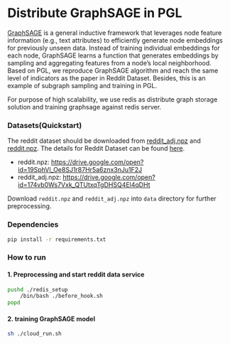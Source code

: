 # Distribute GraphSAGE in PGL

[GraphSAGE](https://cs.stanford.edu/people/jure/pubs/graphsage-nips17.pdf) is a general inductive framework that leverages node feature
information (e.g., text attributes) to efficiently generate node embeddings for previously unseen data. Instead of training individual embeddings for each node, GraphSAGE learns a function that generates embeddings by sampling and aggregating features from a node’s local neighborhood. Based on PGL, we reproduce GraphSAGE algorithm and reach the same level of indicators as the paper in Reddit Dataset. Besides, this is an example of subgraph sampling and training in PGL.

For purpose of high scalability, we use redis as distribute graph storage solution and training graphsage against redis server.

### Datasets(Quickstart)
The reddit dataset should be downloaded from [reddit_adj.npz](https://drive.google.com/open?id=174vb0Ws7Vxk_QTUtxqTgDHSQ4El4qDHt) and [reddit.npz](https://drive.google.com/open?id=19SphVl_Oe8SJ1r87Hr5a6znx3nJu1F2J). The details for Reddit Dataset can be found [here](https://cs.stanford.edu/people/jure/pubs/graphsage-nips17.pdf).

- reddit.npz: https://drive.google.com/open?id=19SphVl_Oe8SJ1r87Hr5a6znx3nJu1F2J
- reddit_adj.npz: https://drive.google.com/open?id=174vb0Ws7Vxk_QTUtxqTgDHSQ4El4qDHt

Download `reddit.npz` and `reddit_adj.npz` into `data` directory for further preprocessing.

### Dependencies

```sh
pip install -r requirements.txt
```

### How to run

#### 1. Preprocessing and start reddit data service

```sh
pushd ./redis_setup
    /bin/bash ./before_hook.sh
popd
```

#### 2. training GraphSAGE model

```sh
sh ./cloud_run.sh
```
